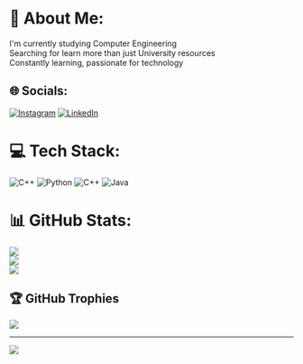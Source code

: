 # 💫 About Me:
I'm currently studying Computer Engineering <br>Searching for learn more than just University resources <br>Constantly learning, passionate for technology


## 🌐 Socials:
[![Instagram](https://img.shields.io/badge/Instagram-%23E4405F.svg?logo=Instagram&logoColor=white)](https://instagram.com/_yeri_abn_) [![LinkedIn](https://img.shields.io/badge/LinkedIn-%230077B5.svg?logo=linkedin&logoColor=white)](https://linkedin.com/in/YerickAbarcaNuñez) 

# 💻 Tech Stack:
![C++](https://img.shields.io/badge/c++-%2300599C.svg?style=for-the-badge&logo=c%2B%2B&logoColor=white) ![Python](https://img.shields.io/badge/python-3670A0?style=for-the-badge&logo=python&logoColor=ffdd54) ![C++](https://img.shields.io/badge/c++-%2300599C.svg?style=for-the-badge&logo=c%2B%2B&logoColor=white) ![Java](https://img.shields.io/badge/java-%23ED8B00.svg?style=for-the-badge&logo=openjdk&logoColor=white)
# 📊 GitHub Stats:
![](https://github-readme-stats.vercel.app/api?username=YerickXx&theme=dark&hide_border=false&include_all_commits=false&count_private=false)<br/>
![](https://nirzak-streak-stats.vercel.app/?user=YerickXx&theme=dark&hide_border=false)<br/>
![](https://github-readme-stats.vercel.app/api/top-langs/?username=YerickXx&theme=dark&hide_border=false&include_all_commits=false&count_private=false&layout=compact)

## 🏆 GitHub Trophies
![](https://github-profile-trophy.vercel.app/?username=YerickXx&theme=radical&no-frame=false&no-bg=true&margin-w=4)

---
[![](https://visitcount.itsvg.in/api?id=YerickXx&icon=0&color=0)](https://visitcount.itsvg.in)

<!-- Proudly created with GPRM ( https://gprm.itsvg.in ) -->
